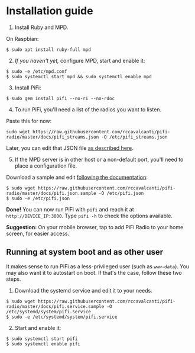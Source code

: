 # Installation guide

1. Install Ruby and MPD.

On Raspbian:

```
$ sudo apt install ruby-full mpd
```

2. _If you haven't yet,_ configure MPD, start and enable it:

```
$ sudo -e /etc/mpd.conf
$ sudo systemctl start mpd && sudo systemctl enable mpd
```

3. Install PiFi:

```
$ sudo gem install pifi --no-ri --no-rdoc
```

4. To run PiFi, you'll need a list of the radios you want to listen.

Paste this for now:

```
sudo wget https://raw.githubusercontent.com/rccavalcanti/pifi-radio/master/docs/pifi_streams.json -O /etc/pifi_streams.json
```

Later, you can edit that JSON file [as described here](README.md#list-of-streams).

5. If the MPD server is in other host or a non-default port, you'll need to place a configuration file.

Download a sample and edit [following the documentation](README.md#pifi-configuration):

```
$ sudo wget https://raw.githubusercontent.com/rccavalcanti/pifi-radio/master/docs/pifi.json.sample -O /etc/pifi.json
$ sudo -e /etc/pifi.json
```

**Done!** You can now run PiFi with `pifi` and reach it at `http://DEVICE_IP:3000`. Type `pifi -h` to check the options available.

**Suggestion:** On your mobile browser, tap to add PiFi Radio to your home screen, for easier access.

## Running at system boot and as other user

It makes sense to run PiFi as a less-privileged user (such as `www-data`). You may also want it to autostart on boot. If that's the case, follow these two steps.

1. Download the systemd service and edit it to your needs.

```
$ sudo wget https://raw.githubusercontent.com/rccavalcanti/pifi-radio/master/docs/pifi.service.sample -O /etc/systemd/system/pifi.service
$ sudo -e /etc/systemd/system/pifi.service
```

2. Start and enable it:

```
$ sudo systemctl start pifi
$ sudo systemctl enable pifi
```
